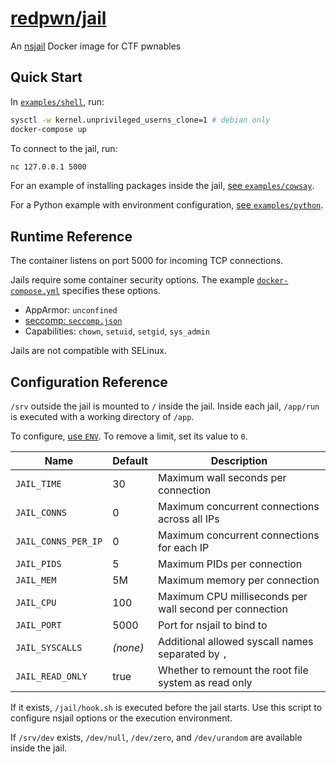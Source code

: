 # [redpwn/jail](https://hub.docker.com/r/redpwn/jail)

An [nsjail](https://nsjail.dev) Docker image for CTF pwnables

## Quick Start

In [`examples/shell`](https://github.com/redpwn/jail/tree/master/examples/shell), run:

```bash
sysctl -w kernel.unprivileged_userns_clone=1 # debian only
docker-compose up
```

To connect to the jail, run:

```bash
nc 127.0.0.1 5000
```

For an example of installing packages inside the jail, [see `examples/cowsay`](https://github.com/redpwn/jail/blob/master/examples/cowsay/Dockerfile).

For a Python example with environment configuration, [see `examples/python`](https://github.com/redpwn/jail/blob/master/examples/python/Dockerfile).

## Runtime Reference

The container listens on port 5000 for incoming TCP connections.

Jails require some container security options.
The example [`docker-compose.yml`](https://github.com/redpwn/jail/blob/master/examples/shell/docker-compose.yml) specifies these options.

* AppArmor: `unconfined`
* [seccomp: `seccomp.json`](https://github.com/redpwn/jail/blob/master/seccomp.json)
* Capabilities: `chown`, `setuid`, `setgid`, `sys_admin`

Jails are not compatible with SELinux.

## Configuration Reference

`/srv` outside the jail is mounted to `/` inside the jail.
Inside each jail, `/app/run` is executed with a working directory of `/app`.

To configure, [use `ENV`](https://docs.docker.com/engine/reference/builder/#env).
To remove a limit, set its value to `0`.

Name|Default|Description
-|-|-
`JAIL_TIME`|30|Maximum wall seconds per connection
`JAIL_CONNS`|0|Maximum concurrent connections across all IPs
`JAIL_CONNS_PER_IP`|0|Maximum concurrent connections for each IP
`JAIL_PIDS`|5|Maximum PIDs per connection
`JAIL_MEM`|5M|Maximum memory per connection
`JAIL_CPU`|100|Maximum CPU milliseconds per wall second per connection
`JAIL_PORT`|5000|Port for nsjail to bind to
`JAIL_SYSCALLS`|*(none)*|Additional allowed syscall names separated by `,`
`JAIL_READ_ONLY`|true|Whether to remount the root file system as read only

If it exists, `/jail/hook.sh` is executed before the jail starts.
Use this script to configure nsjail options or the execution environment.

If `/srv/dev` exists, `/dev/null`, `/dev/zero`, and `/dev/urandom` are available inside the jail.
